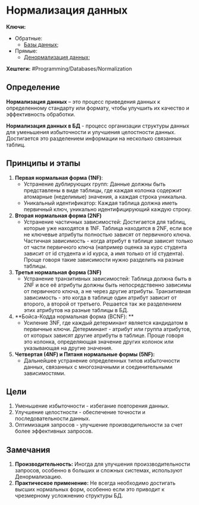 
# Нормализация данных

**Ключи:**
- Обратные:
	- [Базы данных](databases);
- Прямые:
	- [Денормализация данных](data-denormalization);

**Хештеги:** #Programming/Databases/Normalization

## Определение

**Нормализация данных** – это процесс приведения данных к определенному стандарту или формату, чтобы улучшить их качество и эффективность обработки.

**Нормализация данных в БД** - процесс организации структуры данных для уменьшения избыточности и улучшения целостности данных. Достигается это разделением информации на несколько связанных таблиц.

## Принципы и этапы

1) **Первая нормальная форма (1NF)**:
	- Устранение дублирующих групп: Данные должны быть представлены в виде таблицы, где каждая колонка содержит атомарные (неделимые) значения, а каждая строка уникальна.
	- Уникальный идентификатор: Каждая таблица должна иметь первичный ключ, уникально идентифицирующий каждую строку.
2) **Вторая нормальная форма (2NF)**
	- Устранение частичных зависимостей: Достигается для таблиц, которые уже находятся в 1NF. Таблица находится в 2NF, если все не ключевые атрибуты полностью зависят от первичного ключа. Частичная зависимость - когда атрибут в таблице зависит только от части первичного ключа (например оценка за курс студента зависит от id студента и id курса, а имя только от id студента). Проще говоря такие зависимости нужно разделить на разные таблицы.
3) **Третья нормальная форма (3NF)**
	- Устранение транзитивных зависимостей: Таблица должна быть в 2NF и все её атрибуты должны быть непосредственно зависимы от первичного ключа, а не через другие атрибуты. Транзитивная зависимость - это когда в таблице один атрибут зависит от второго, а второй от третьего. Решается так же разделением этих атрибутов на разные таблицы в БД.
4) **Бойса-Кодда нормальная форма (BCNF): **
	- Усиление 3NF, где каждый детерминант является кандидатом в первичные ключи. Детерминант - атрибут или группа атрибутов, от которых зависят другие атрибуты в таблице. Проще говоря это колонка, определяющая значение других колонок или указывающая на другие значения.
5) **Четвертая (4NF) и Пятаня нормальные формы (5NF):**
	- Дальнейшее устранение определенных типов избыточности данных, связанных с многозначными и соединительными зависимостями.

## Цели

1) Уменьшение избыточности - избегание повторения данных.
2) Улучшение целостности - обеспечение точности и последовательности данных.
3) Оптимизация запросов - улучшение производительности за счет более эффективных запросов.

## Замечания

1) **Производительность:** Иногда для улучшения произзводительности запросов, особенно в больших и сложных системах, используют Денормализацию.
2) **Практическое применение:** Не всегда необходимо достигать высших нормальных форм, особенно если это приводит к чрезмерному усложнению структуры БД.